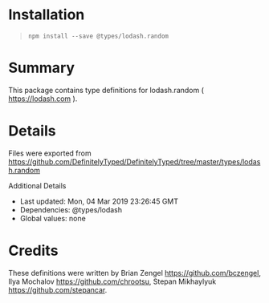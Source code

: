 # Installation
> `npm install --save @types/lodash.random`

# Summary
This package contains type definitions for lodash.random ( https://lodash.com ).

# Details
Files were exported from https://github.com/DefinitelyTyped/DefinitelyTyped/tree/master/types/lodash.random

Additional Details
 * Last updated: Mon, 04 Mar 2019 23:26:45 GMT
 * Dependencies: @types/lodash
 * Global values: none

# Credits
These definitions were written by Brian Zengel <https://github.com/bczengel>, Ilya Mochalov <https://github.com/chrootsu>, Stepan Mikhaylyuk <https://github.com/stepancar>.
